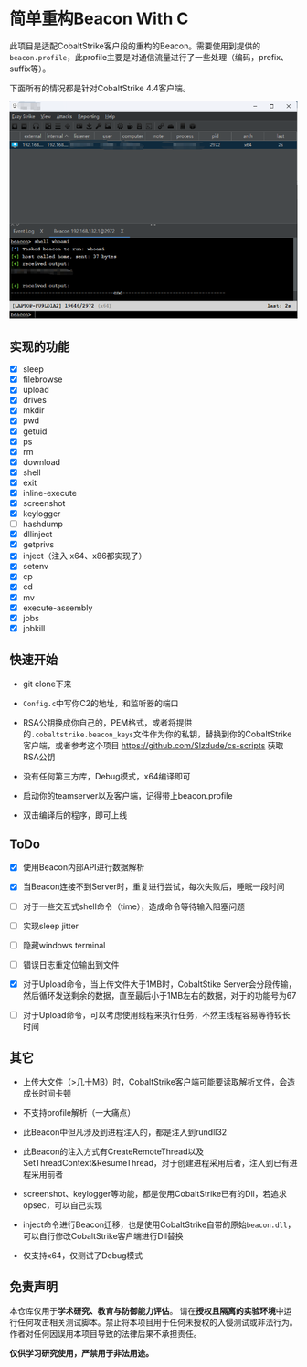 # 简单重构Beacon  With C 

此项目是适配CobaltStrike客户段的重构的Beacon。需要使用到提供的`beacon.profile`，此profile主要是对通信流量进行了一些处理（编码，prefix、suffix等）。

下面所有的情况都是针对CobaltStrike 4.4客户端。

![image-20251020142632555](README.assets/image-20251020142632555.png)

## 实现的功能

- [x] sleep
- [x] filebrowse
- [x] upload
- [x] drives
- [x] mkdir
- [x] pwd
- [x] getuid
- [x] ps
- [x] rm
- [x] download
- [x] shell
- [x] exit
- [x] inline-execute
- [x] screenshot
- [x] keylogger
- [ ] hashdump
- [x] dllinject
- [x] getprivs
- [x] inject（注入 x64、x86都实现了）
- [x] setenv
- [x] cp
- [x] cd
- [x] mv
- [x] execute-assembly
- [x] jobs
- [x] jobkill

## 快速开始

- git clone下来

- `Config.c`中写你C2的地址，和监听器的端口

- RSA公钥换成你自己的，PEM格式，或者将提供的`.cobaltstrike.beacon_keys`文件作为你的私钥，替换到你的CobaltStrike客户端，或者参考这个项目 https://github.com/Slzdude/cs-scripts 获取RSA公钥

- 没有任何第三方库，Debug模式，x64编译即可

- 启动你的teamserver以及客户端，记得带上beacon.profile

- 双击编译后的程序，即可上线

## ToDo

- [x] 使用Beacon内部API进行数据解析

- [x] 当Beacon连接不到Server时，重复进行尝试，每次失败后，睡眠一段时间

- [ ] 对于一些交互式shell命令（time），造成命令等待输入阻塞问题

- [ ] 实现sleep jitter

- [ ] 隐藏windows terminal

- [ ] 错误日志重定位输出到文件

- [x] 对于Upload命令，当上传文件大于1MB时，CobaltStike Server会分段传输，然后循环发送剩余的数据，直至最后小于1MB左右的数据，对于的功能号为67

- [ ] 对于Upload命令，可以考虑使用线程来执行任务，不然主线程容易等待较长时间

## 其它

- 上传大文件（>几十MB）时，CobaltStrike客户端可能要读取解析文件，会造成长时间卡顿
- 不支持profile解析（一大痛点）
- 此Beacon中但凡涉及到进程注入的，都是注入到rundll32

- 此Beacon的注入方式有CreateRemoteThread以及SetThreadContext&ResumeThread，对于创建进程采用后者，注入到已有进程采用前者
- screenshot、keylogger等功能，都是使用CobaltStrike已有的Dll，若追求opsec，可以自己实现
- inject命令进行Beacon迁移，也是使用CobaltStrike自带的原始`beacon.dll`，可以自行修改CobaltStrike客户端进行Dll替换
- 仅支持x64，仅测试了Debug模式

## 免责声明

本仓库仅用于**学术研究、教育与防御能力评估**。
请在**授权且隔离的实验环境**中运行任何攻击相关测试脚本。禁止将本项目用于任何未授权的入侵测试或非法行为。作者对任何因误用本项目导致的法律后果不承担责任。

**仅供学习研究使用，严禁用于非法用途。**
